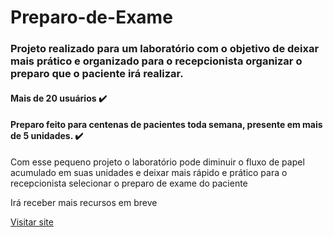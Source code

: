 # Preparo-de-Exame
<h3>Projeto realizado para um laboratório com o objetivo de deixar mais prático e organizado para o recepcionista organizar o preparo que o paciente irá realizar.</h3>
<h4>Mais de 20 usuários ✔️</h4>
<h4>Preparo feito para centenas de pacientes toda semana, presente em mais de 5 unidades. ✔️</h4>
<p>Com esse pequeno projeto o laboratório pode diminuir o fluxo de papel acumulado em suas unidades e deixar mais rápido e prático para o recepcionista selecionar o preparo de exame do paciente</p>
<p> Irá receber mais recursos em breve </p>
<a href="https://preparo.netlify.app">Visitar site</a> 



